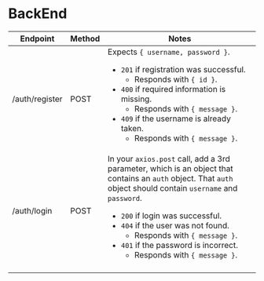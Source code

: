 # BackEnd

| Endpoint        | Method | Notes                                                                                                                                                                                                                                                                                                                                                                                                          |
|-----------------|--------|----------------------------------------------------------------------------------------------------------------------------------------------------------------------------------------------------------------------------------------------------------------------------------------------------------------------------------------------------------------------------------------------------------------|
|  /auth/register | POST   | Expects `{ username, password }`. <ul>  <li>`201` if registration was successful. <ul><li>Responds with `{ id }`.</li></ul> </li>  <li>`400` if required information is missing. <ul><li>Responds with `{ message }`.</li></ul>  </li>  <li>`409` if the username is already taken. <ul><li>Responds with `{ message }`.</li></ul> </li>  </ul>                                                                |
| /auth/login     | POST   | In your `axios.post` call, add a 3rd parameter, which is an object that contains an `auth` object. That `auth` object should contain `username` and `password`.  <ul>  <li>`200` if login was successful.</li>  <li>`404` if the user was not found. <ul><li>Responds with `{ message }`.</li></ul> </li>  <li>`401` if the password is incorrect. <ul><li>Responds with `{ message }`.</li></ul>  </li> </ul> |
|                 |        |                                                                                                                                                                                                                                                                                                                                                                                                                |